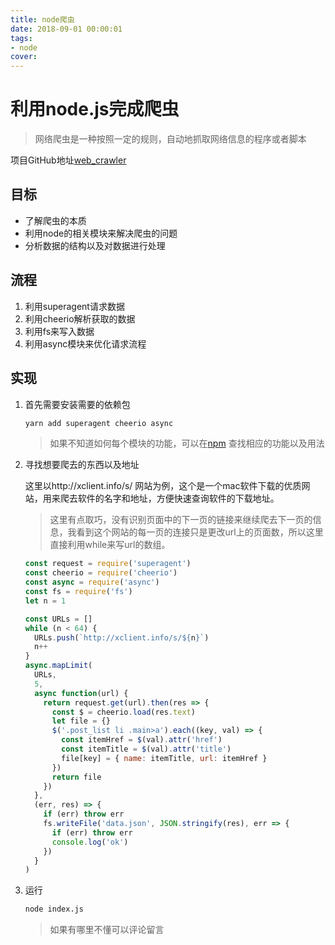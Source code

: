 ```yaml
---
title: node爬虫
date: 2018-09-01 00:00:01
tags:
- node
cover:
---
```


# 利用node.js完成爬虫

> 网络爬虫是一种按照一定的规则，自动地抓取网络信息的程序或者脚本

项目GitHub地址[web_crawler](https://github.com/web-songsong/web_crawler_node)

## 目标

* 了解爬虫的本质
* 利用node的相关模块来解决爬虫的问题
* 分析数据的结构以及对数据进行处理

## 流程

1. 利用superagent请求数据
2. 利用cheerio解析获取的数据
3. 利用fs来写入数据
4. 利用async模块来优化请求流程

## 实现

1. 首先需要安装需要的依赖包

   ```bash
   yarn add superagent cheerio async
   ```

   > 如果不知道如何每个模块的功能，可以在[npm](https://www.npmjs.com/) 查找相应的功能以及用法

2. 寻找想要爬去的东西以及地址

   这里以http://xclient.info/s/ 网站为例，这个是一个mac软件下载的优质网站，用来爬去软件的名字和地址，方便快速查询软件的下载地址。

   > 这里有点取巧，没有识别页面中的下一页的链接来继续爬去下一页的信息，我看到这个网站的每一页的连接只是更改url上的页面数，所以这里直接利用while来写url的数组。

   ```javascript
   const request = require('superagent')
   const cheerio = require('cheerio')
   const async = require('async')
   const fs = require('fs')
   let n = 1
   
   const URLs = []
   while (n < 64) {
     URLs.push(`http://xclient.info/s/${n}`)
     n++
   }
   async.mapLimit(
     URLs,
     5,
     async function(url) {
       return request.get(url).then(res => {
         const $ = cheerio.load(res.text)
         let file = {}
         $('.post_list li .main>a').each((key, val) => {
           const itemHref = $(val).attr('href')
           const itemTitle = $(val).attr('title')
           file[key] = { name: itemTitle, url: itemHref }
         })
         return file
       })
     },
     (err, res) => {
       if (err) throw err
       fs.writeFile('data.json', JSON.stringify(res), err => {
         if (err) throw err
         console.log('ok')
       })
     }
   )
   ```

3. 运行

   ```bash
   node index.js
   ```

   > 如果有哪里不懂可以评论留言

   